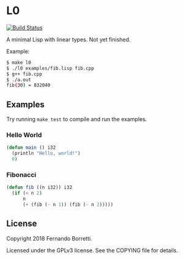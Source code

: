 # L0

[![Build Status](https://travis-ci.org/eudoxia0/l0.svg?branch=master)](https://travis-ci.org/eudoxia0/l0)

A minimal Lisp with linear types. Not yet finished.

Example:

~~~bash
$ make l0
$ ./l0 examples/fib.lisp fib.cpp
$ g++ fib.cpp
$ ./a.out
fib(30) = 832040
~~~

## Examples

Try running `make test` to compile and run the examples.

### Hello World

~~~lisp
(defun main () i32
  (println "Hello, world!")
  0)
~~~

### Fibonacci

~~~lisp
(defun fib ((n i32)) i32
  (if (< n 2)
      n
      (+ (fib (- n 1)) (fib (- n 2)))))
~~~

## License

Copyright 2018 Fernando Borretti.

Licensed under the GPLv3 license. See the COPYING file for details.
